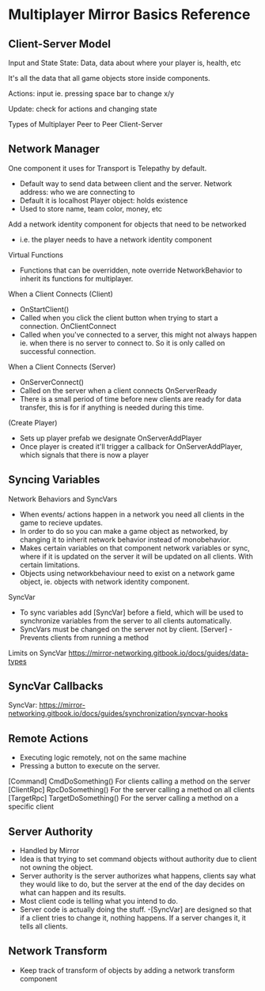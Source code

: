# Multiplayer Mirror Basics Reference

## Client-Server Model
Input and State
State:
	Data, data about where your player is, health, etc

It's all the data that all game objects store inside components.

Actions: input ie. pressing space bar to change x/y

Update:
	check for actions and changing state

Types of Multiplayer
Peer to Peer
Client-Server

## Network Manager
One component it uses for Transport is Telepathy by default. 
- Default way to send data between client and the server.
Network address: who we are connecting to
- Default it is localhost
Player object: holds existence
- Used to store name, team color, money, etc

Add a network identity component for objects that need to be networked
- i.e. the player needs to have a network identity component

Virtual Functions
- Functions that can be overridden, note override NetworkBehavior to inherit its functions for multiplayer.

When a Client Connects (Client)

- OnStartClient()
- Called when you click the client button when trying to start a connection.
OnClientConnect
- Called when you've connected to a server, this might not always happen ie. when there is no server to connect to. So it is only called on successful connection. 

When a Client Connects (Server)

- OnServerConnect()
- Called on the server when a client connects
OnServerReady
- There is a small period of time before new clients are ready for data transfer, this is for if anything is needed during this time.

(Create Player)
- Sets up player prefab we designate
OnServerAddPlayer
- Once player is created it'll trigger a callback for OnServerAddPlayer, which signals that there is now a player

## Syncing Variables
Network Behaviors and SyncVars
- When events/ actions happen in a network you need all clients in the game to recieve updates.
- In order to do so you can make a game object as networked, by changing it to inherit network behavior instead of monobehavior. 
- Makes certain variables on that component network variables or sync, where if it is updated on the server it will be updated on all clients. With certain limitations. 
- Objects using networkbehaviour need to exist on a network game object, ie. objects with network identity component.

SyncVar
- To sync variables add [SyncVar] before a field, which will be used to synchronize variables from the server to all clients automatically.
- SyncVars must be changed on the server not by client.
[Server] - Prevents clients from running a method

Limits on SyncVar
https://mirror-networking.gitbook.io/docs/guides/data-types

## SyncVar Callbacks
SyncVar: 
https://mirror-networking.gitbook.io/docs/guides/synchronization/syncvar-hooks

## Remote Actions
- Executing logic remotely, not on the same machine
- Pressing a button to execute on the server.

[Command] CmdDoSomething() For clients calling a method on the server
[ClientRpc] RpcDoSomething() For the server calling a method on all clients
[TargetRpc] TargetDoSomething() For the server calling a method on a specific client

## Server Authority

- Handled by Mirror
- Idea is that trying to set command objects without authority due to client not owning the object. 
- Server authority is the server authorizes what happens, clients say what they would like to do, but the server at the end of the day decides on what can happen and its results.
- Most client code is telling what you intend to do.
- Server code is actually doing the stuff.
-[SyncVar] are designed so that if a client tries to change it, nothing happens. If a server changes it, it tells all clients.

## Network Transform
- Keep track of transform of objects by adding a network transform component